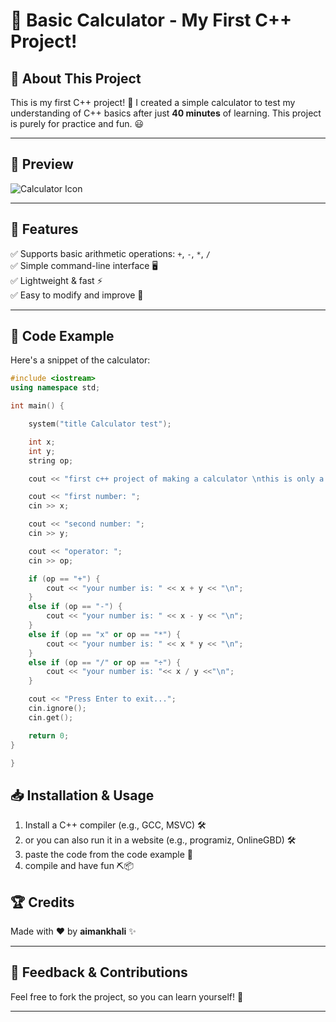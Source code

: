 # 🧮 Basic Calculator - My First C++ Project!

## 🚀 About This Project
This is my first C++ project! 🎉 I created a simple calculator to test my understanding of C++ basics after just **40 minutes** of learning. This project is purely for practice and fun. 😃

---

## 📸 Preview

![Calculator Icon](https://upload.wikimedia.org/wikipedia/commons/thumb/3/3a/Calc_Icon.svg/1024px-Calc_Icon.svg.png)

---

## 🔧 Features
✅ Supports basic arithmetic operations: `+`, `-`, `*`, `/`  
✅ Simple command-line interface 🖥️  
✅ Lightweight & fast ⚡  
✅ Easy to modify and improve 🔧  

---

## 📜 Code Example
Here's a snippet of the calculator:
```cpp
#include <iostream>
using namespace std;

int main() {

    system("title Calculator test");

    int x;
    int y;
    string op;

    cout << "first c++ project of making a calculator \nthis is only a test if i know the basics of c++ \nlearned in 40 minutes . made by aimankhali \n";

    cout << "first number: ";
    cin >> x;

    cout << "second number: ";
    cin >> y;

    cout << "operator: ";
    cin >> op;

    if (op == "+") {
        cout << "your number is: " << x + y << "\n";
    }
    else if (op == "-") {
        cout << "your number is: " << x - y << "\n";
    }
    else if (op == "x" or op == "*") {
        cout << "your number is: " << x * y << "\n";
    }
    else if (op == "/" or op == "÷") {
        cout << "your number is: "<< x / y <<"\n";
    }

    cout << "Press Enter to exit...";
    cin.ignore();
    cin.get();

    return 0;
}

}
```

## 📥 Installation & Usage
1. Install a C++ compiler (e.g., GCC, MSVC) 🛠️
2. or you can also run it in a website (e.g., programiz, OnlineGBD) 🛠️
3. paste the code from the code example 📜
4. compile and have fun ⛏️📦


## 🏆 Credits
Made with ❤️ by **aimankhali** ✨

---

## 📢 Feedback & Contributions
Feel free to fork the project, so you can learn yourself! 🚀

---
